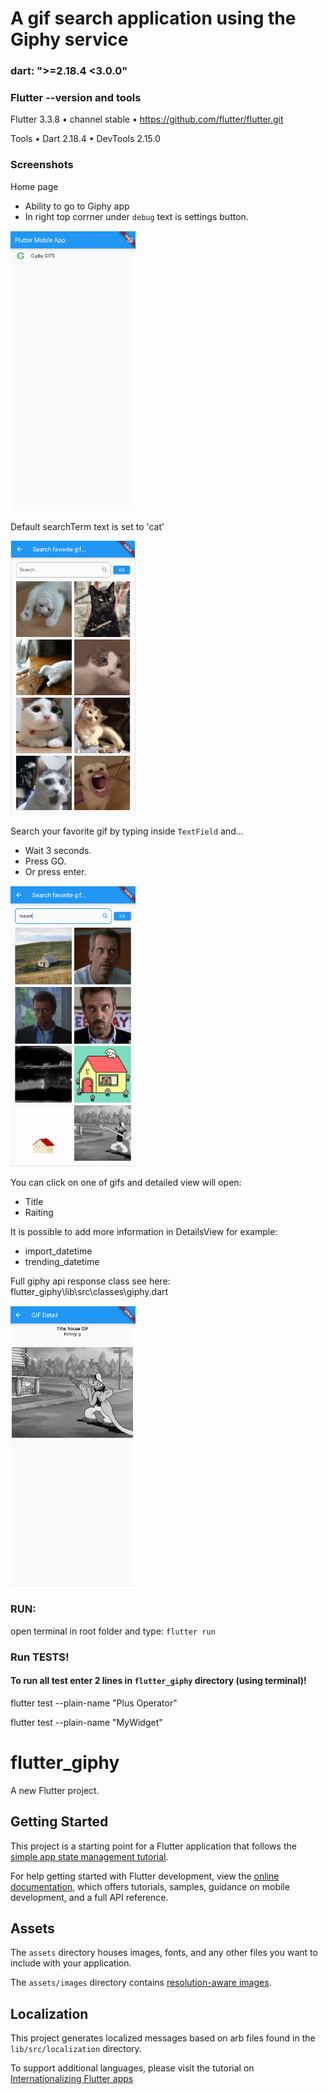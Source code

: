 # A gif search application using the Giphy service

### dart: ">=2.18.4 <3.0.0"

### Flutter --version and tools

Flutter 3.3.8 • channel stable • https://github.com/flutter/flutter.git

Tools • Dart 2.18.4 • DevTools 2.15.0

### Screenshots

Home page

- Ability to go to Giphy app
- In right top corrner under `debug` text is settings button.

<img src="readme_pictures/front_home_page.png" width="200">

Default searchTerm text is set to 'cat'

<img src="readme_pictures/inside_giphy_app.png" width="200">

Search your favorite gif by typing inside `TextField` and...

- Wait 3 seconds.
- Press GO.
- Or press enter.

<img src="readme_pictures/search_gif.png" width="200">

You can click on one of gifs and detailed view will open:

- Title
- Raiting

It is possible to add more information in DetailsView for example:

- import_datetime
- trending_datetime

Full giphy api response class see here: flutter_giphy\lib\src\classes\giphy.dart

<img src="readme_pictures/gif_details.png" width="200">

### RUN:

open terminal in root folder and type: `flutter run`

### Run TESTS!

#### To run all test enter 2 lines in `flutter_giphy` directory (using terminal)!

flutter test --plain-name "Plus Operator"

flutter test --plain-name "MyWidget"

# flutter_giphy

A new Flutter project.

## Getting Started

This project is a starting point for a Flutter application that follows the
[simple app state management
tutorial](https://flutter.dev/docs/development/data-and-backend/state-mgmt/simple).

For help getting started with Flutter development, view the
[online documentation](https://flutter.dev/docs), which offers tutorials,
samples, guidance on mobile development, and a full API reference.

## Assets

The `assets` directory houses images, fonts, and any other files you want to
include with your application.

The `assets/images` directory contains [resolution-aware
images](https://flutter.dev/docs/development/ui/assets-and-images#resolution-aware).

## Localization

This project generates localized messages based on arb files found in
the `lib/src/localization` directory.

To support additional languages, please visit the tutorial on
[Internationalizing Flutter
apps](https://flutter.dev/docs/development/accessibility-and-localization/internationalization)
